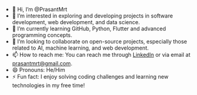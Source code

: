 - 👋 Hi, I’m @PrasantMrt
- 👀 I’m interested in exploring and developing projects in software development, web development, and data science.
- 🌱 I’m currently learning GitHub, Python, Flutter and advanced programming concepts.
- 💞️ I’m looking to collaborate on open-source projects, especially those related to AI, machine learning, and web development.
- 📫 How to reach me: You can reach me through [LinkedIn](https://www.linkedin.com) or via email at prasantmrt@gmail.com.
- 😄 Pronouns: He/Him
- ⚡ Fun fact: I enjoy solving coding challenges and learning new technologies in my free time!




<!--- 👋 Hi, I’m @PrasantMrt
- 👀 I’m interested in ...
- 🌱 I’m currently learning ...
- 💞️ I’m looking to collaborate on ...
- 📫 How to reach me ...
- 😄 Pronouns: ...
- ⚡ Fun fact: ...
--->

<!---
PrasantMrt/PrasantMrt is a ✨ special ✨ repository because its `README.md` (this file) appears on your GitHub profile.
You can click the Preview link to take a look at your changes.
--->
